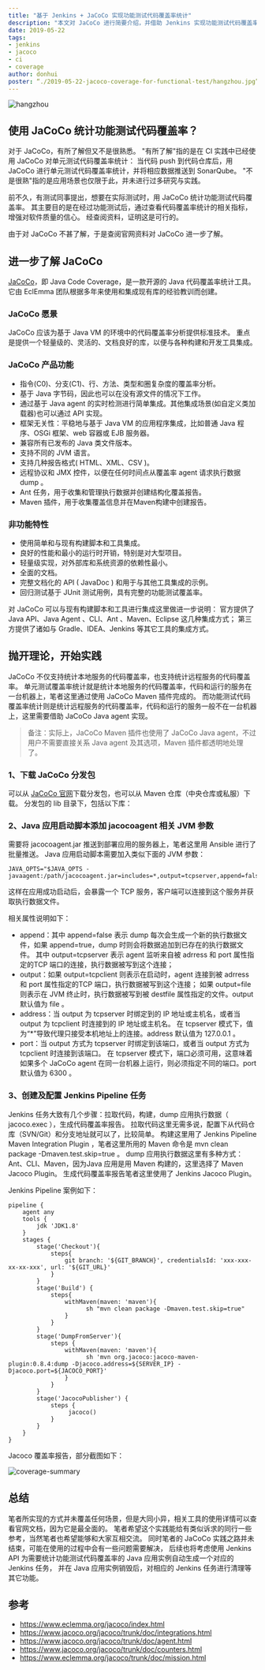 ```yaml
---
title: "基于 Jenkins + JaCoCo 实现功能测试代码覆盖率统计"
description: "本文对 JaCoCo 进行简要介绍，并借助 Jenkins 实现功能测试代码覆盖率统计"
date: 2019-05-22
tags:
- jenkins
- jacoco
- ci
- coverage
author: donhui
poster: “./2019-05-22-jacoco-coverage-for-functional-test/hangzhou.jpg”
---
```


![hangzhou](./2019-05-22-jacoco-coverage-for-functional-test/hangzhou.jpg)

## 使用 JaCoCo 统计功能测试代码覆盖率？
对于 JaCoCo，有所了解但又不是很熟悉。
"有所了解"指的是在 CI 实践中已经使用 JaCoCo 对单元测试代码覆盖率统计：
当代码 push 到代码仓库后，用 JaCoCo 进行单元测试代码覆盖率统计，并将相应数据推送到 SonarQube。
"不是很熟"指的是应用场景也仅限于此，并未进行过多研究与实践。

前不久，有测试同事提出，想要在实际测试时，用 JaCoCo 统计功能测试代码覆盖率。
其主要目的是在经过功能测试后，通过查看代码覆盖率统计的相关指标，增强对软件质量的信心。
经查阅资料，证明这是可行的。

由于对 JaCoCo 不甚了解，于是查阅官网资料对 JaCoCo 进一步了解。

## 进一步了解 JaCoCo
[JaCoCo](https://www.eclemma.org/jacoco/index.html)，即 Java Code Coverage，是一款开源的 Java 代码覆盖率统计工具。
它由 EclEmma 团队根据多年来使用和集成现有库的经验教训而创建。

### JaCoCo 愿景
JaCoCo 应该为基于 Java VM 的环境中的代码覆盖率分析提供标准技术。
重点是提供一个轻量级的、灵活的、文档良好的库，以便与各种构建和开发工具集成。

### JaCoCo 产品功能
- 指令(C0)、分支(C1)、行、方法、类型和圈复杂度的覆盖率分析。
- 基于 Java 字节码，因此也可以在没有源文件的情况下工作。
- 通过基于 Java agent 的实时检测进行简单集成。其他集成场景(如自定义类加载器)也可以通过 API 实现。
- 框架无关性：平稳地与基于 Java VM 的应用程序集成，比如普通 Java 程序、OSGi 框架、web 容器或 EJB 服务器。
- 兼容所有已发布的 Java 类文件版本。
- 支持不同的 JVM 语言。
- 支持几种报告格式( HTML、XML、CSV )。
- 远程协议和 JMX 控件，以便在任何时间点从覆盖率 agent 请求执行数据 dump 。
- Ant 任务，用于收集和管理执行数据并创建结构化覆盖报告。
- Maven 插件，用于收集覆盖信息并在Maven构建中创建报告。

### 非功能特性
- 使用简单和与现有构建脚本和工具集成。
- 良好的性能和最小的运行时开销，特别是对大型项目。
- 轻量级实现，对外部库和系统资源的依赖性最小。
- 全面的文档。
- 完整文档化的 API ( JavaDoc ) 和用于与其他工具集成的示例。
- 回归测试基于 JUnit 测试用例，具有完整的功能测试覆盖率。

对 JaCoCo 可以与现有构建脚本和工具进行集成这里做进一步说明：
官方提供了 Java API、Java Agent 、CLI、Ant 、Maven、Eclipse 这几种集成方式；
第三方提供了诸如与 Gradle、IDEA、Jenkins 等其它工具的集成方式。

## 抛开理论，开始实践

JaCoCo 不仅支持统计本地服务的代码覆盖率，也支持统计远程服务的代码覆盖率。
单元测试覆盖率统计就是统计本地服务的代码覆盖率，代码和运行的服务在一台机器上，笔者这里通过使用 JaCoCo Maven 插件完成的。
而功能测试代码覆盖率统计则是统计远程服务的代码覆盖率，代码和运行的服务一般不在一台机器上，这里需要借助 JaCoCo Java agent 实现。
> 备注：实际上，JaCoCo Maven 插件也使用了 JaCoCo Java agent，不过用户不需要直接关系 Java agent 及其选项，Maven 插件都透明地处理了。

### 1、下载 JaCoCo 分发包
可以从 [JaCoCo 官网](https://www.eclemma.org/jacoco/)下载分发包，也可以从 Maven 仓库（中央仓库或私服）下载。
分发包的 lib 目录下，包括以下库：

### 2、Java 应用启动脚本添加 jacocoagent 相关 JVM 参数
需要将 jacocoagent.jar 推送到部署应用的服务器上，笔者这里用 Ansible 进行了批量推送。
Java 应用启动脚本需要加入类似下面的 JVM 参数：
```
JAVA_OPTS="$JAVA_OPTS -javaagent:/path/jacocoagent.jar=includes=*,output=tcpserver,append=false,address=$IP,port=$JACOCO_PORT"
```
这样在应用成功启动后，会暴露一个 TCP 服务，客户端可以连接到这个服务并获取执行数据文件。

相关属性说明如下：
- append：其中 append=false 表示 dump 每次会生成一个新的执行数据文件，如果 append=true，dump 时则会将数据追加到已存在的执行数据文件。
其中 output=tcpserver 表示 agent 监听来自被 adrress 和 port 属性指定的TCP 端口的连接，执行数据被写到这个连接； 
- output：如果 output=tcpclient 则表示在启动时，agent 连接到被 adrress 和 port 属性指定的TCP 端口，执行数据被写到这个连接；
如果 output=file 则表示在 JVM 终止时，执行数据被写到被 destfile 属性指定的文件。output 默认值为 file 。
- address：当 output 为 tcpserver 时绑定到的 IP 地址或主机名，或者当 output 为 tcpclient 时连接到的 IP 地址或主机名。
在 tcpserver 模式下，值为“*”导致代理只接受本机地址上的连接。address 默认值为 127.0.0.1 。
- port：当 output 方式为 tcpserver 时绑定到该端口，或者当 output 方式为 tcpclient 时连接到该端口。
在 tcpserver 模式下，端口必须可用，这意味着如果多个 JaCoCo agent 在同一台机器上运行，则必须指定不同的端口。port 默认值为 6300 。

### 3、创建及配置 Jenkins Pipeline 任务
Jenkins 任务大致有几个步骤：拉取代码，构建，dump 应用执行数据（ jacoco.exec ），生成代码覆盖率报告。
拉取代码这里无需多说，配置下从代码仓库（SVN/Git）和分支地址就可以了，比较简单。
构建这里用了 Jenkins Pipeline Maven Integration Plugin ，笔者这里所用的 Maven 命令是 mvn clean package -Dmaven.test.skip=true 。
dump 应用执行数据这里有多种方式：Ant、CLI、Maven，因为Java 应用是用 Maven 构建的，这里选择了 Maven Jacoco Plugin。
生成代码覆盖率报告笔者这里使用了 Jenkins Jacoco Plugin。

Jenkins Pipeline 案例如下：
```
pipeline {
    agent any
    tools {
        jdk 'JDK1.8'
    }
    stages {
        stage('Checkout'){
            steps{
                git branch: '${GIT_BRANCH}', credentialsId: 'xxx-xxx-xx-xx-xxx', url: '${GIT_URL}'
            }
        }
        stage('Build') {
            steps{
                withMaven(maven: 'maven'){
                      sh "mvn clean package -Dmaven.test.skip=true"
                }
            }
        }
        stage('DumpFromServer'){
            steps {
                withMaven(maven: 'maven'){
                      sh 'mvn org.jacoco:jacoco-maven-plugin:0.8.4:dump -Djacoco.address=${SERVER_IP} -Djacoco.port=${JACOCO_PORT}'
                }
            }
        }
        stage('JacocoPublisher') {
            steps {
                 jacoco()
            }
        }
    }
}
```
Jacoco 覆盖率报告，部分截图如下：

![coverage-summary](./2019-05-22-jacoco-coverage-for-functional-test/coverage-summary.png)

## 总结
笔者所实现的方式并未覆盖任何场景，但是大同小异，相关工具的使用详情可以查看官网文档，因为它是最全面的。
笔者希望这个实践能给有类似诉求的同行一些参考，当然笔者也希望能够和大家互相交流。
同时笔者的 JaCoCo 实践之路并未结束，可能在使用的过程中会有一些问题需要解决，
后续也将考虑使用 Jenkins API 为需要统计功能测试代码覆盖率的 Java 应用实例自动生成一个对应的 Jenkins 任务，
并在 Java 应用实例销毁后，对相应的 Jenkins 任务进行清理等其它功能。

## 参考
- https://www.eclemma.org/jacoco/index.html
- https://www.jacoco.org/jacoco/trunk/doc/integrations.html
- https://www.jacoco.org/jacoco/trunk/doc/agent.html
- https://www.jacoco.org/jacoco/trunk/doc/counters.html
- https://www.eclemma.org/jacoco/trunk/doc/mission.html
